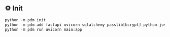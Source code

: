 ## ⚙️ Init
``` python
python -m pdm init
python -m pdm add fastapi uvicorn sqlalchemy passlib[bcrypt] python-jose
python -m pdm run uvicorn main:app 
```
